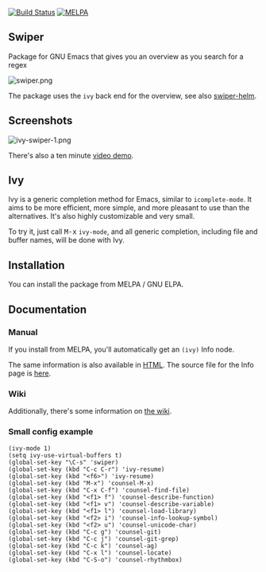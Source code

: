 [![Build Status](https://travis-ci.org/abo-abo/swiper.svg?branch=master)](https://travis-ci.org/abo-abo/swiper) [![MELPA](https://melpa.org/packages/swiper-badge.svg)](https://melpa.org/#/swiper)

## Swiper

Package for GNU Emacs that gives you an overview as you search for a regex

![swiper.png](http://oremacs.com/download/swiper.png)

The package uses the `ivy` back end for the overview, see also
[swiper-helm](https://github.com/abo-abo/swiper-helm).

## Screenshots

![ivy-swiper-1.png](http://oremacs.com/download/ivy-swiper-1.png)

There's also a ten minute [video demo](https://www.youtube.com/watch?v=VvnJQpTFVDc).

## Ivy

Ivy is a generic completion method for Emacs, similar to
`icomplete-mode`. It aims to be more efficient, more simple, and more
pleasant to use than the alternatives. It's also highly customizable
and very small.

To try it, just call <kbd>M-x</kbd> `ivy-mode`, and all generic
completion, including file and buffer names, will be done with Ivy.

## Installation

You can install the package from MELPA / GNU ELPA.

## Documentation

### Manual
If you install from MELPA, you'll automatically get an `(ivy)` Info node.

The same information is also available in [HTML](http://oremacs.com/swiper/).  The source file for the Info page is [here](https://github.com/abo-abo/swiper/blob/master/doc/ivy.org).

### Wiki
Additionally, there's some information on [the wiki](https://github.com/abo-abo/swiper/wiki).

### Small config example
```elisp
(ivy-mode 1)
(setq ivy-use-virtual-buffers t)
(global-set-key "\C-s" 'swiper)
(global-set-key (kbd "C-c C-r") 'ivy-resume)
(global-set-key (kbd "<f6>") 'ivy-resume)
(global-set-key (kbd "M-x") 'counsel-M-x)
(global-set-key (kbd "C-x C-f") 'counsel-find-file)
(global-set-key (kbd "<f1> f") 'counsel-describe-function)
(global-set-key (kbd "<f1> v") 'counsel-describe-variable)
(global-set-key (kbd "<f1> l") 'counsel-load-library)
(global-set-key (kbd "<f2> i") 'counsel-info-lookup-symbol)
(global-set-key (kbd "<f2> u") 'counsel-unicode-char)
(global-set-key (kbd "C-c g") 'counsel-git)
(global-set-key (kbd "C-c j") 'counsel-git-grep)
(global-set-key (kbd "C-c k") 'counsel-ag)
(global-set-key (kbd "C-x l") 'counsel-locate)
(global-set-key (kbd "C-S-o") 'counsel-rhythmbox)
```
